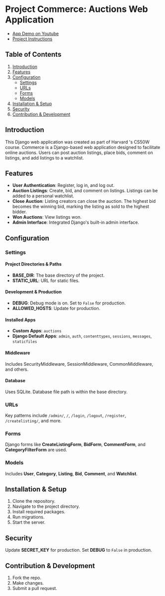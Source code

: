 # Project Commerce: Auctions Web Application

- [App Demo on Youtube](https://youtu.be/vmBd0o46UgM)
- [Project Instructions](https://cs50.harvard.edu/web/2020/projects/2/commerce/)

## Table of Contents
1. [Introduction](#introduction)
2. [Features](#features)
3. [Configuration](#configuration)
   - [Settings](#settings)
   - [URLs](#urls)
   - [Forms](#forms)
   - [Models](#models)
4. [Installation & Setup](#installation--setup)
5. [Security](#security)
6. [Contribution & Development](#contribution--development)

## Introduction

This Django web application was created as part of Harvard 's CS50W course. Commerce is a Django-based web application designed to facilitate online auctions. Users can post auction listings, place bids, comment on listings, and add listings to a watchlist.

## Features

- **User Authentication**: Register, log in, and log out.
- **Auction Listings**: Create, bid, and comment on listings. Listings can be added to a personal watchlist.
- **Close Auction**: Listing creators can close the auction. The highest bid becomes the winning bid, marking the listing as sold to the highest bidder.
- **Won Auctions**: View listings won.
- **Admin Interface**: Integrated Django's built-in admin interface.

## Configuration

### Settings

#### Project Directories & Paths
- **BASE_DIR**: The base directory of the project.
- **STATIC_URL**: URL for static files.

#### Development & Production
- **DEBUG**: Debug mode is on. Set to `False` for production.
- **ALLOWED_HOSTS**: Update for production.

#### Installed Apps
- **Custom Apps**: `auctions`
- **Django Default Apps**: `admin`, `auth`, `contenttypes`, `sessions`, `messages`, `staticfiles`

#### Middleware
Includes SecurityMiddleware, SessionMiddleware, CommonMiddleware, and others.

#### Database
Uses SQLite. Database file path is within the base directory.

### URLs

Key patterns include `/admin/`, `/`, `/login`, `/logout`, `/register`, `/createlisting/`, and more.

### Forms

Django forms like **CreateListingForm**, **BidForm**, **CommentForm**, and **CategoryFilterForm** are used.

### Models

Includes **User**, **Category**, **Listing**, **Bid**, **Comment**, and **Watchlist**.

## Installation & Setup

1. Clone the repository.
2. Navigate to the project directory.
3. Install required packages.
4. Run migrations.
5. Start the server.

## Security

Update **SECRET_KEY** for production. Set **DEBUG** to `False` in production.

## Contribution & Development

1. Fork the repo.
2. Make changes.
3. Submit a pull request.
